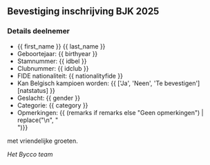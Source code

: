 ## Bevestiging inschrijving BJK 2025

### Details deelnemer

- {{ first_name }} {{ last_name }}
- Geboortejaar: {{ birthyear }}
- Stamnummer: {{ idbel }}
- Clubnummer: {{ idclub }}
- FIDE nationaliteit: {{ nationalityfide }}
- Kan Belgisch kampioen worden: {{ ['Ja', 'Neen', 'Te bevestigen'][natstatus] }}
- Geslacht: {{ gender }}
- Categorie: {{ category }}
- Opmerkingen: {{ (remarks if remarks else "Geen opmerkingen")  | replace("\n", "<br>")}}


met vriendelijke groeten.

_Het Bycco team_
